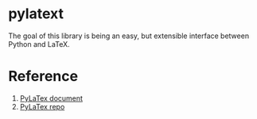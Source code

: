 # pylatext
The goal of this library is being an easy, but extensible interface between Python and LaTeX.


# Reference
1. [PyLaTex document](https://jeltef.github.io/PyLaTeX/current/)
2. [PyLaTex repo](https://github.com/JelteF/PyLaTeX)